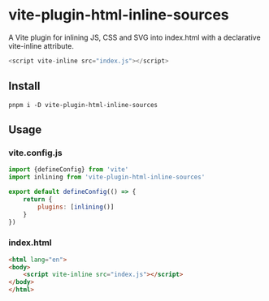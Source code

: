 # vite-plugin-html-inline-sources

A Vite plugin for inlining JS, CSS and SVG into index.html with a declarative vite-inline attribute.

```js
<script vite-inline src="index.js"></script>
```

## Install

```shell
pnpm i -D vite-plugin-html-inline-sources
```

## Usage

### vite.config.js

```js
import {defineConfig} from 'vite'
import inlining from 'vite-plugin-html-inline-sources'

export default defineConfig(() => {
    return {
        plugins: [inlining()]
    }
})
```

### index.html

```html
<html lang="en">
<body>
    <script vite-inline src="index.js"></script>
</body>
</html>
```
